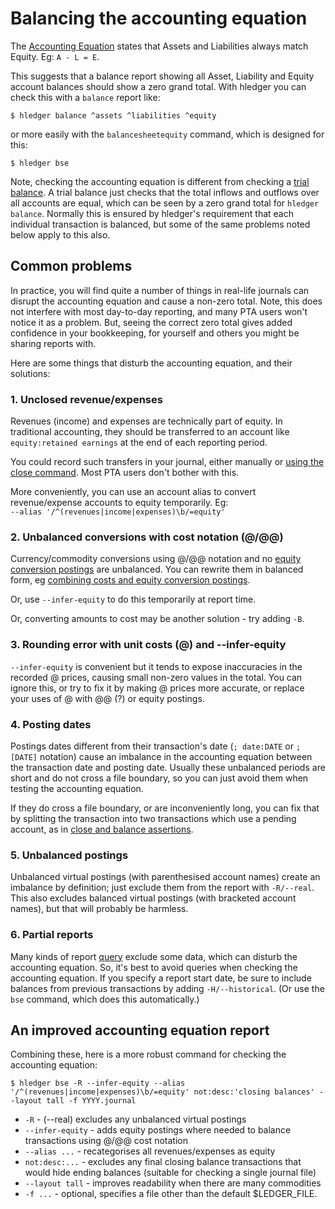 # Balancing the accounting equation

<div class=pagetoc>

<!-- toc -->
</div>

The [Accounting Equation](https://en.wikipedia.org/wiki/Accounting_equation) 
states that Assets and Liabilities always match Equity. Eg: `A - L = E`. 

This suggests that a balance report showing all Asset,
Liability and Equity account balances should show a zero grand
total. With hledger you can check this with a `balance` report like:

```cli
$ hledger balance ^assets ^liabilities ^equity
```

or more easily with the `balancesheetequity` command, which is designed for this:

```cli
$ hledger bse
```

Note, checking the accounting equation is different from checking a
[trial balance](https://en.wikipedia.org/wiki/Trial_balance).
A trial balance just checks that the total inflows and outflows over all accounts are equal,
which can be seen by a zero grand total for `hledger balance`.
Normally this is ensured by hledger's requirement that each individual transaction is balanced,
but some of the same problems noted below apply to this also.

## Common problems
In practice, you will find quite a number of things in real-life
journals can disrupt the accounting equation and cause a non-zero
total. Note, this does not interfere with most day-to-day reporting,
and many PTA users won't notice it as a problem. But, seeing the
correct zero total gives added confidence in your bookkeeping, for
yourself and others you might be sharing reports with.  

Here are some things that disturb the accounting equation, and their solutions:

### 1. Unclosed revenue/expenses
Revenues (income) and expenses are technically part of
equity. In traditional accounting, they should be transferred to an account like
`equity:retained earnings` at the end of each reporting period. 

You could record such transfers in your journal, either manually or
[using the close command](hledger.md#example-retain-earnings>).
Most PTA users don't bother with this.

More conveniently, you can use an account alias to convert revenue/expense accounts to equity temporarily. 
Eg:\
`--alias '/^(revenues|income|expenses)\b/=equity'`

### 2. Unbalanced conversions with cost notation (@/@@)
Currency/commodity conversions using @/@@ notation and no
[equity conversion postings](hledger.md#equity-conversion-postings) are unbalanced.
You can rewrite them in balanced form, eg
[combining costs and equity conversion postings](hledger.md#combining-costs-and-equity-conversion-postings).

Or, use `--infer-equity` to do this temporarily at report time. 

Or, converting amounts to cost may be another solution - try adding `-B`.

### 3. Rounding error with unit costs (@) and --infer-equity
`--infer-equity` is convenient but it tends to expose inaccuracies in
the recorded @ prices, causing small non-zero values in the total. You
can ignore this, or try to fix it by making @ prices more accurate, or
replace your uses of @ with @@ (?) or equity postings.

### 4. Posting dates
Postings dates different from their transaction's date (`; date:DATE`
or `; [DATE]` notation) cause an imbalance in the accounting equation
between the transaction date and posting date. Usually these unbalanced
periods are short and do not cross a file boundary, so you can just
avoid them when testing the accounting equation.

If they do cross a file boundary, or are inconveniently long, 
you can fix that by splitting the transaction into two transactions 
which use a pending account, as in
[close and balance assertions](hledger.md#close-and-balance-assertions).

### 5. Unbalanced postings
Unbalanced virtual postings (with parenthesised account names)
create an imbalance by definition; just exclude them from the report with
`-R/--real`. This also excludes balanced virtual postings (with
bracketed account names), but that will probably be harmless.

### 6. Partial reports
Many kinds of report [query](#queries) exclude some data, which can disturb the accounting equation.
So, it's best to avoid queries when checking the accounting equation. 
If you specify a report start date, be sure to include
balances from previous transactions by adding `-H/--historical`.
(Or use the `bse` command, which does this automatically.)

## An improved accounting equation report
Combining these, here is a more robust command for checking the accounting equation:

```cli
$ hledger bse -R --infer-equity --alias '/^(revenues|income|expenses)\b/=equity' not:desc:'closing balances' --layout tall -f YYYY.journal
```

- `-R` - (--real) excludes any unbalanced virtual postings
- `--infer-equity` - adds equity postings where needed to balance transactions using @/@@ cost notation
- `--alias ...` - recategorises all revenues/expenses as equity
- `not:desc:...` - excludes any final closing balance transactions that would hide ending balances (suitable for checking a single journal file)
- `--layout tall` - improves readability when there are many commodities
- `-f ...` - optional, specifies a file other than the default $LEDGER_FILE.
